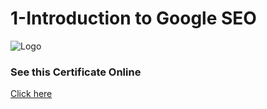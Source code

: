 
# 1-Introduction to Google SEO






![Logo](https://s3.amazonaws.com/coursera_assets/meta_images/generated/CERTIFICATE_LANDING_PAGE/CERTIFICATE_LANDING_PAGE~24S6RK57EVGG/CERTIFICATE_LANDING_PAGE~24S6RK57EVGG.jpeg)


### See this Certificate Online


[Click here](https://www.coursera.org/account/accomplishments/verify/24S6RK57EVGG)


